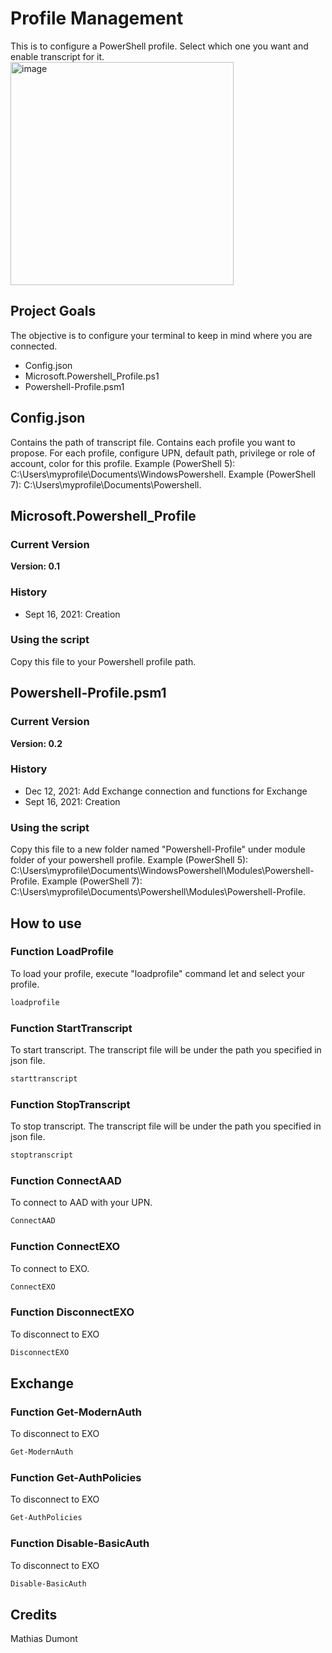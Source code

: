# Profile Management

This is to configure a PowerShell profile. Select which one you want and enable transcript for it.
<img width="357" alt="image" src="https://user-images.githubusercontent.com/71237527/148556584-1a80eca0-03b4-44b3-aabd-907dd5c7410f.png">


## Project Goals
The objective is to configure your terminal to keep in mind where you are connected.
* Config.json
* Microsoft.Powershell_Profile.ps1
* Powershell-Profile.psm1

## Config.json
Contains the path of transcript file.
Contains each profile you want to propose. For each profile, configure UPN, default path, privilege or role of account, color for this profile.
Example (PowerShell 5): C:\Users\myprofile\Documents\WindowsPowershell.
Example (PowerShell 7): C:\Users\myprofile\Documents\Powershell.

## Microsoft.Powershell_Profile
### Current Version
**Version: 0.1**

### History
- Sept 16, 2021: Creation

### Using the script
Copy this file to your Powershell profile path.

## Powershell-Profile.psm1
### Current Version
**Version: 0.2**

### History
- Dec 12, 2021: Add Exchange connection and functions for Exchange
- Sept 16, 2021: Creation


### Using the script
Copy this file to a new folder named "Powershell-Profile" under module folder of your powershell profile.
Example (PowerShell 5): C:\Users\myprofile\Documents\WindowsPowershell\Modules\Powershell-Profile.
Example (PowerShell 7): C:\Users\myprofile\Documents\Powershell\Modules\Powershell-Profile.

## How to use
### Function LoadProfile
To load your profile, execute "loadprofile" command let and select your profile.
```PowerShell
loadprofile
```

### Function StartTranscript
To start transcript. The transcript file will be under the path you specified in json file.
```PowerShell
starttranscript
```

### Function StopTranscript
To stop transcript. The transcript file will be under the path you specified in json file.
```PowerShell
stoptranscript
```

### Function ConnectAAD
To connect to AAD with your UPN.
```PowerShell
ConnectAAD
```

### Function ConnectEXO
To connect to EXO.
```PowerShell
ConnectEXO
```

### Function DisconnectEXO
To disconnect to EXO
```PowerShell
DisconnectEXO
```

## Exchange
### Function Get-ModernAuth
To disconnect to EXO
```PowerShell
Get-ModernAuth
```

### Function Get-AuthPolicies
To disconnect to EXO
```PowerShell
Get-AuthPolicies
```

### Function Disable-BasicAuth
To disconnect to EXO
```PowerShell
Disable-BasicAuth
```

## Credits
Mathias Dumont


